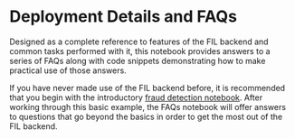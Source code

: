 <!--
# Copyright (c) 2022, NVIDIA CORPORATION. All rights reserved.
#
# Redistribution and use in source and binary forms, with or without
# modification, are permitted provided that the following conditions
# are met:
#  * Redistributions of source code must retain the above copyright
#    notice, this list of conditions and the following disclaimer.
#  * Redistributions in binary form must reproduce the above copyright
#    notice, this list of conditions and the following disclaimer in the
#    documentation and/or other materials provided with the distribution.
#  * Neither the name of NVIDIA CORPORATION nor the names of its
#    contributors may be used to endorse or promote products derived
#    from this software without specific prior written permission.
#
# THIS SOFTWARE IS PROVIDED BY THE COPYRIGHT HOLDERS ``AS IS'' AND ANY
# EXPRESS OR IMPLIED WARRANTIES, INCLUDING, BUT NOT LIMITED TO, THE
# IMPLIED WARRANTIES OF MERCHANTABILITY AND FITNESS FOR A PARTICULAR
# PURPOSE ARE DISCLAIMED.  IN NO EVENT SHALL THE COPYRIGHT OWNER OR
# CONTRIBUTORS BE LIABLE FOR ANY DIRECT, INDIRECT, INCIDENTAL, SPECIAL,
# EXEMPLARY, OR CONSEQUENTIAL DAMAGES (INCLUDING, BUT NOT LIMITED TO,
# PROCUREMENT OF SUBSTITUTE GOODS OR SERVICES; LOSS OF USE, DATA, OR
# PROFITS; OR BUSINESS INTERRUPTION) HOWEVER CAUSED AND ON ANY THEORY
# OF LIABILITY, WHETHER IN CONTRACT, STRICT LIABILITY, OR TORT
# (INCLUDING NEGLIGENCE OR OTHERWISE) ARISING IN ANY WAY OUT OF THE USE
# OF THIS SOFTWARE, EVEN IF ADVISED OF THE POSSIBILITY OF SUCH DAMAGE.
-->

# Deployment Details and FAQs

Designed as a complete reference to features of the FIL backend and common
tasks performed with it, this notebook provides answers to a series of FAQs
along with code snippets demonstrating how to make practical use of those
answers.

If you have never made use of the FIL backend before, it is recommended that
you begin with the introductory [fraud detection notebook](https://github.com/triton-inference-server/fil_backend/tree/main/notebooks/categorical-fraud-detection#fraud-detection-with-categorical-xgboost). After working through this basic example, the FAQs notebook will offer answers to questions that go beyond the basics in order to get the most out of the FIL backend.
